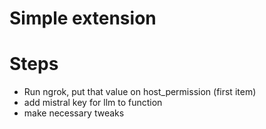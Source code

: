 # Simple extension

# Steps

- Run ngrok, put that value on host_permission (first item)
- add mistral key for llm to function
- make necessary tweaks
